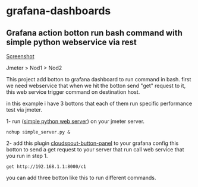 # grafana-dashboards




## Grafana action botton run bash command with simple python webservice via rest

[Screenshot](https://github.com/mehrdad2000/grafana-dashboards/assets/26499665/924261db-123d-4751-ba52-334818fa05f9)

Jmeter > Nod1 > Nod2

This project add botton to grafana dashboard to run command in bash.
first we need webservice that when we hit the botton send "get" request to it, this web service trigger command on destination host.

in this example i have 3 bottons that each of them run specific performance test via jmeter.

1- run ([simple python web server](https://github.com/mehrdad2000/grafana-dashboards/blob/52111b8b725b6a4694a89e7c1bd0060a046d7406/PerformanceTestJmeter/simple_server.py)) on your jmeter server.
```
nohup simple_server.py &
```
2- add this plugin [cloudspout-button-panel](https://grafana.com/grafana/plugins/cloudspout-button-panel) to your grafana 
config this botton to send a get request to your server that run call web service that you run in step 1.
```
get http://192.168.1.1:8000/c1
```
you can add three botton like this to run different commands.



